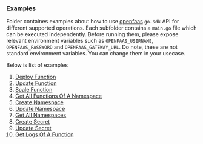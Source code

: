### Examples
Folder containes examples about how to use [openfaas](https://www.openfaas.com/) `go-sdk` API for different supported operations. Each subfolder contains a `main.go` file which can be executed independently. Before running them, please expose relevant environment variables such as `OPENFAAS_USERNAME`, `OPENFAAS_PASSWORD` and `OPENFAAS_GATEWAY_URL`. Do note, these are not standard environment variables. You can change them in your usecase.

Below is list of examples
1. [Deploy Function](./deploy-function/main.go)
2. [Update Function](./update-function/main.go)
3. [Scale Function](./scale-function/main.go)
4. [Get All Functions Of A Namespace](./get-functions/main.go)
5. [Create Namespace](./create-namespace/main.go)
6. [Update Namespace](./update-namespace/main.go)
7. [Get All Namespaces](./get-namepsaces/main.go)
8. [Create Secret](./create-secret/main.go)
9. [Update Secret](./update-secret/main.go)
10. [Get Logs Of A Function](./logs/main.go)



